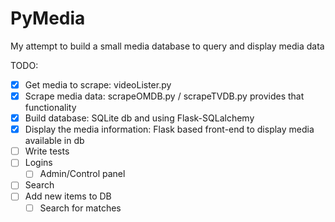 # PyMedia
My attempt to build a small media database to query and display media data

TODO:
- [x] Get media to scrape: videoLister.py
- [x] Scrape media data: scrapeOMDB.py / scrapeTVDB.py provides that functionality
- [x] Build database: SQLite db and using Flask-SQLalchemy
- [x] Display the media information: Flask based front-end to display media
available in db
- [ ] Write tests
- [ ] Logins
    - [ ] Admin/Control panel
- [ ] Search
- [ ] Add new items to DB
    - [ ] Search for matches
